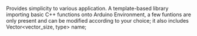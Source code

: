 Provides simplicity to various application. 
A template-based library importing basic C++ functions onto Arduino Environment, a few funtions are only present and can be modified according to your choice; it also includes Vector<vector_size, type> name;
